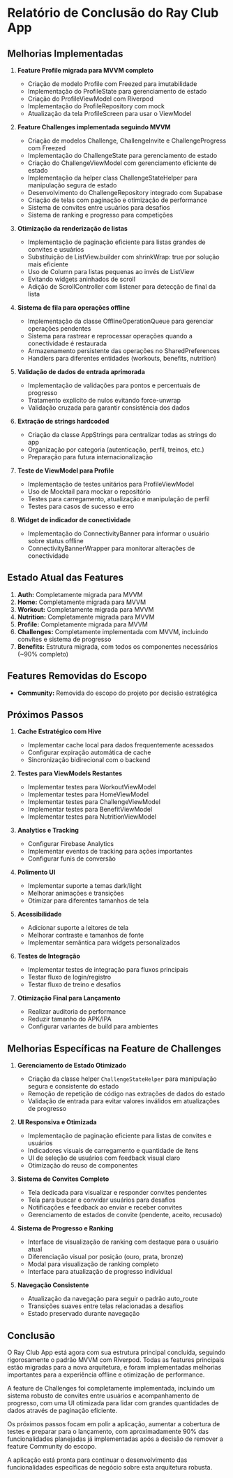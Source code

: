 # Relatório de Conclusão do Ray Club App

## Melhorias Implementadas

1. **Feature Profile migrada para MVVM completo**
   - Criação de modelo Profile com Freezed para imutabilidade
   - Implementação do ProfileState para gerenciamento de estado
   - Criação do ProfileViewModel com Riverpod
   - Implementação do ProfileRepository com mock
   - Atualização da tela ProfileScreen para usar o ViewModel

2. **Feature Challenges implementada seguindo MVVM**
   - Criação de modelos Challenge, ChallengeInvite e ChallengeProgress com Freezed
   - Implementação do ChallengeState para gerenciamento de estado
   - Criação do ChallengeViewModel com gerenciamento eficiente de estado
   - Implementação da helper class ChallengeStateHelper para manipulação segura de estado
   - Desenvolvimento do ChallengeRepository integrado com Supabase
   - Criação de telas com paginação e otimização de performance
   - Sistema de convites entre usuários para desafios
   - Sistema de ranking e progresso para competições

3. **Otimização da renderização de listas**
   - Implementação de paginação eficiente para listas grandes de convites e usuários
   - Substituição de ListView.builder com shrinkWrap: true por solução mais eficiente
   - Uso de Column para listas pequenas ao invés de ListView
   - Evitando widgets aninhados de scroll
   - Adição de ScrollController com listener para detecção de final da lista

4. **Sistema de fila para operações offline**
   - Implementação da classe OfflineOperationQueue para gerenciar operações pendentes
   - Sistema para rastrear e reprocessar operações quando a conectividade é restaurada
   - Armazenamento persistente das operações no SharedPreferences
   - Handlers para diferentes entidades (workouts, benefits, nutrition)

5. **Validação de dados de entrada aprimorada**
   - Implementação de validações para pontos e percentuais de progresso
   - Tratamento explícito de nulos evitando force-unwrap
   - Validação cruzada para garantir consistência dos dados

6. **Extração de strings hardcoded**
   - Criação da classe AppStrings para centralizar todas as strings do app
   - Organização por categoria (autenticação, perfil, treinos, etc.)
   - Preparação para futura internacionalização

7. **Teste de ViewModel para Profile**
   - Implementação de testes unitários para ProfileViewModel
   - Uso de Mocktail para mockar o repositório
   - Testes para carregamento, atualização e manipulação de perfil
   - Testes para casos de sucesso e erro

8. **Widget de indicador de conectividade**
   - Implementação do ConnectivityBanner para informar o usuário sobre status offline
   - ConnectivityBannerWrapper para monitorar alterações de conectividade

## Estado Atual das Features

1. **Auth:** Completamente migrada para MVVM
2. **Home:** Completamente migrada para MVVM
3. **Workout:** Completamente migrada para MVVM
4. **Nutrition:** Completamente migrada para MVVM
5. **Profile:** Completamente migrada para MVVM
6. **Challenges:** Completamente implementada com MVVM, incluindo convites e sistema de progresso
7. **Benefits:** Estrutura migrada, com todos os componentes necessários (~90% completo)

## Features Removidas do Escopo

- **Community:** Removida do escopo do projeto por decisão estratégica

## Próximos Passos

1. **Cache Estratégico com Hive**
   - Implementar cache local para dados frequentemente acessados
   - Configurar expiração automática de cache
   - Sincronização bidirecional com o backend

2. **Testes para ViewModels Restantes**
   - Implementar testes para WorkoutViewModel
   - Implementar testes para HomeViewModel
   - Implementar testes para ChallengeViewModel
   - Implementar testes para BenefitViewModel
   - Implementar testes para NutritionViewModel

3. **Analytics e Tracking**
   - Configurar Firebase Analytics
   - Implementar eventos de tracking para ações importantes
   - Configurar funis de conversão

4. **Polimento UI**
   - Implementar suporte a temas dark/light
   - Melhorar animações e transições
   - Otimizar para diferentes tamanhos de tela

5. **Acessibilidade**
   - Adicionar suporte a leitores de tela
   - Melhorar contraste e tamanhos de fonte
   - Implementar semântica para widgets personalizados

6. **Testes de Integração**
   - Implementar testes de integração para fluxos principais
   - Testar fluxo de login/registro
   - Testar fluxo de treino e desafios

7. **Otimização Final para Lançamento**
   - Realizar auditoria de performance
   - Reduzir tamanho do APK/IPA
   - Configurar variantes de build para ambientes

## Melhorias Específicas na Feature de Challenges

1. **Gerenciamento de Estado Otimizado**
   - Criação da classe helper `ChallengeStateHelper` para manipulação segura e consistente do estado
   - Remoção de repetição de código nas extrações de dados do estado
   - Validação de entrada para evitar valores inválidos em atualizações de progresso

2. **UI Responsiva e Otimizada**
   - Implementação de paginação eficiente para listas de convites e usuários
   - Indicadores visuais de carregamento e quantidade de itens
   - UI de seleção de usuários com feedback visual claro
   - Otimização do reuso de componentes

3. **Sistema de Convites Completo**
   - Tela dedicada para visualizar e responder convites pendentes
   - Tela para buscar e convidar usuários para desafios
   - Notificações e feedback ao enviar e receber convites
   - Gerenciamento de estados de convite (pendente, aceito, recusado)

4. **Sistema de Progresso e Ranking**
   - Interface de visualização de ranking com destaque para o usuário atual
   - Diferenciação visual por posição (ouro, prata, bronze)
   - Modal para visualização de ranking completo
   - Interface para atualização de progresso individual

5. **Navegação Consistente**
   - Atualização da navegação para seguir o padrão auto_route
   - Transições suaves entre telas relacionadas a desafios
   - Estado preservado durante navegação

## Conclusão

O Ray Club App está agora com sua estrutura principal concluída, seguindo rigorosamente o padrão MVVM com Riverpod. Todas as features principais estão migradas para a nova arquitetura, e foram implementadas melhorias importantes para a experiência offline e otimização de performance.

A feature de Challenges foi completamente implementada, incluindo um sistema robusto de convites entre usuários e acompanhamento de progresso, com uma UI otimizada para lidar com grandes quantidades de dados através de paginação eficiente.

Os próximos passos focam em polir a aplicação, aumentar a cobertura de testes e preparar para o lançamento, com aproximadamente 90% das funcionalidades planejadas já implementadas após a decisão de remover a feature Community do escopo.

A aplicação está pronta para continuar o desenvolvimento das funcionalidades específicas de negócio sobre esta arquitetura robusta.
